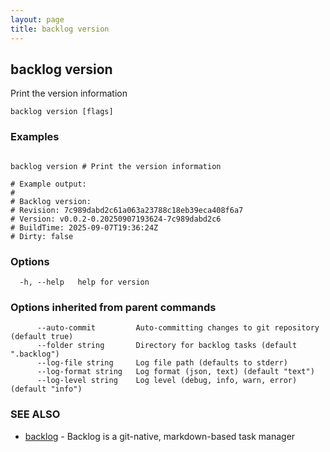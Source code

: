 ```yaml
---
layout: page
title: backlog version
---
```


## backlog version

Print the version information

```
backlog version [flags]
```

### Examples

```

backlog version # Print the version information

# Example output:
#
# Backlog version:
# Revision: 7c989dabd2c61a063a23788c18eb39eca408f6a7
# Version: v0.0.2-0.20250907193624-7c989dabd2c6
# BuildTime: 2025-09-07T19:36:24Z
# Dirty: false

```

### Options

```
  -h, --help   help for version
```

### Options inherited from parent commands

```
      --auto-commit         Auto-committing changes to git repository (default true)
      --folder string       Directory for backlog tasks (default ".backlog")
      --log-file string     Log file path (defaults to stderr)
      --log-format string   Log format (json, text) (default "text")
      --log-level string    Log level (debug, info, warn, error) (default "info")
```

### SEE ALSO

* [backlog](backlog.md)	 - Backlog is a git-native, markdown-based task manager

